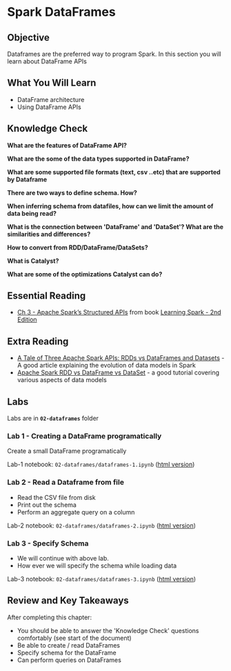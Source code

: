 <link rel='stylesheet' href='assets/css/main.css'/>

# Spark DataFrames

## Objective

Dataframes are the preferred way to program Spark.  In this section you will learn about DataFrame APIs

## What You Will Learn

- DataFrame architecture
- Using DataFrame APIs

## Knowledge Check

**What are the features of DataFrame API?**

**What are the some of the data types supported in DataFrame?**

**What are some supported file formats (text, csv ..etc)  that are supported by Dataframe**

**There are two ways to define schema.  How?**

**When inferring schema from datafiles, how can we limit the amount of data being read?**

**What is the connection between 'DataFrame' and 'DataSet'?  What are the similarities and differences?**

**How to convert from RDD/DataFrame/DataSets?**

**What is Catalyst?**

**What are some of the optimizations Catalyst can do?**

## Essential Reading

* [Ch 3 - Apache Spark’s Structured APIs](https://learning.oreilly.com/library/view/learning-spark-2nd/9781492050032/ch03.html)  from book [Learning Spark - 2nd Edition](https://learning.oreilly.com/library/view/learning-spark-2nd/9781492050032/)

## Extra Reading

* [A Tale of Three Apache Spark APIs: RDDs vs DataFrames and Datasets](https://databricks.com/blog/2016/07/14/a-tale-of-three-apache-spark-apis-rdds-dataframes-and-datasets.html) - A good article explaining the evolution of data models in Spark
* [Apache Spark RDD vs DataFrame vs DataSet](https://data-flair.training/blogs/apache-spark-rdd-vs-dataframe-vs-dataset/) - a good tutorial covering various aspects of data models

## Labs

Labs are in **`02-dataframes`** folder

### Lab 1 - Creating a DataFrame programatically

Create a small DataFrame programatically

Lab-1 notebook: `02-dataframes/dataframes-1.ipynb`  ([html version](02-dataframes/dataframes-1.html))

### Lab 2 - Read a Dataframe from file

- Read the CSV file from disk
- Print out the schema
- Perform an aggregate query on a column

Lab-2 notebook: `02-dataframes/dataframes-2.ipynb`  ([html version](02-dataframes/dataframes-2.html))

### Lab 3 - Specify Schema

- We will continue with above lab.
- How ever we will specify the schema while loading data

Lab-3 notebook: `02-dataframes/dataframes-3.ipynb`  ([html version](02-dataframes/dataframes-3.html))

## Review and Key Takeaways

After completing this chapter:

* You should be able to answer the 'Knowledge Check' questions comfortably (see start of the document)
* Be able to create / read DataFrames
* Specify schema for the DataFrame
* Can perform queries on DataFrames
